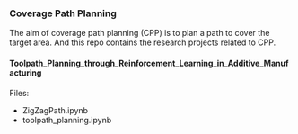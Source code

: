 ### Coverage Path Planning
The aim of coverage path planning (CPP) is to plan a path to cover the target area. And this repo contains the research projects related to CPP.
#### Toolpath_Planning_through_Reinforcement_Learning_in_Additive_Manufacturing
Files:
- ZigZagPath.ipynb
- toolpath_planning.ipynb
